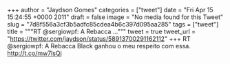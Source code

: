 
+++
author = "Jaydson Gomes"
categories = ["tweet"]
date = "Fri Apr 15 15:24:55 +0000 2011"
draft = false
image = "No media found for this Tweet"
slug = "7d8f556a3cf3b5adfc85cdea4b6c397d095aa285"
tags = ["tweet"]
title = """RT @sergiowpf: A Rebacca ..."""
tweet = true
tweet_url = "https://twitter.com/jaydson/status/58913700291162112"
+++
RT @sergiowpf: A Rebacca Black ganhou o meu respeito com essa. http://t.co/mw7lsQj
